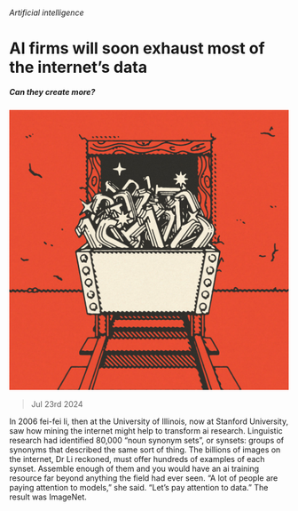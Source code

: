 ###### Artificial intelligence

# AI firms will soon exhaust most of the internet’s data 

##### Can they create more? 

![image](images/20240727_ABD001_FH.jpg) 

> Jul 23rd 2024 

In 2006 fei-fei li, then at the University of Illinois, now at Stanford University, saw how mining the internet might help to transform ai research. Linguistic research had identified 80,000 “noun synonym sets”, or synsets: groups of synonyms that described the same sort of thing. The billions of images on the internet, Dr Li reckoned, must offer hundreds of examples of each synset. Assemble enough of them and you would have an ai training resource far beyond anything the field had ever seen. “A lot of people are paying attention to models,” she said. “Let’s pay attention to data.” The result was ImageNet.

